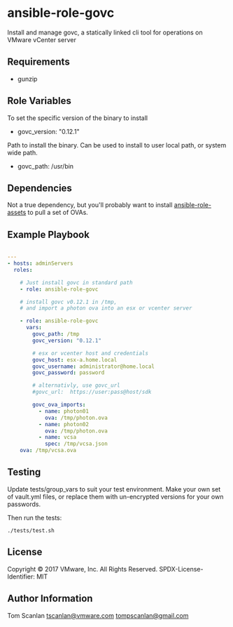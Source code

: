 # ansible-role-govc

Install and manage govc, a statically linked cli tool for operations on VMware vCenter server

## Requirements

- gunzip

## Role Variables

To set the specific version of the binary to install
- govc\_version: "0.12.1"

Path to install the binary.  Can be used to install to user local path, or system wide path.
- govc\_path: /usr/bin

## Dependencies

Not a true dependency, but you'll probably want to install [ansible-role-assets](../ansible-role-assets)
to pull a set of OVAs.


## Example Playbook

```yaml

---
- hosts: adminServers
  roles:

    # Just install govc in standard path
    - role: ansible-role-govc

    # install govc v0.12.1 in /tmp,
    # and import a photon ova into an esx or vcenter server

    - role: ansible-role-govc
      vars:
        govc_path: /tmp
        govc_version: "0.12.1"

        # esx or vcenter host and credentials
        govc_host: esx-a.home.local
        govc_username: administrator@home.local
        govc_password: password

        # alternativly, use govc_url
        #govc_url:  https://user:pass@host/sdk

        govc_ova_imports:
          - name: photon01
            ova: /tmp/photon.ova
          - name: photon02
            ova: /tmp/photon.ova
          - name: vcsa
            spec: /tmp/vcsa.json
    ova: /tmp/vcsa.ova


```

## Testing

Update tests/group_vars to suit your test environment.  Make your own set of 
vault.yml files, or replace them with un-encrypted versions for your own passwords.

Then run the tests:
    
    ./tests/test.sh
    

## License

Copyright © 2017 VMware, Inc. All Rights Reserved.
SPDX-License-Identifier: MIT

## Author Information

Tom Scanlan
tscanlan@vmware.com
tompscanlan@gmail.com

